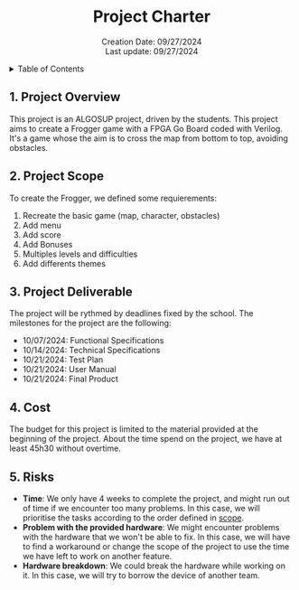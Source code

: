 <h1 align="center"> Project Charter </h1>

<p align="center">
Creation Date: 09/27/2024 <br> Last update: 09/27/2024
</p>

<details>
<summary>Table of Contents</summary>

- [1. Project Overview](#1-project-overview)
- [2. Project Scope](#2-project-scope)
- [3. Project Deliverable](#3-project-deliverable)
- [4. Cost](#4-cost)
- [5. Risks](#5-risks)

</details>

## 1. Project Overview

This project is an ALGOSUP project, driven by the students. This project aims to create a Frogger game with a FPGA Go Board coded with Verilog. It's a game whose the aim is to cross the map from bottom to top, avoiding obstacles.

## 2. Project Scope

To create the Frogger, we defined some requierements:

1. Recreate the basic game (map, character, obstacles)
2. Add menu
3. Add score
4. Add Bonuses
5. Multiples levels and difficulties
6. Add differents themes

## 3. Project Deliverable

The project will be rythmed by deadlines fixed by the school. The milestones for the project are the following:

- 10/07/2024: Functional Specifications
- 10/14/2024: Technical Specifications
- 10/21/2024: Test Plan
- 10/21/2024: User Manual
- 10/21/2024: Final Product

## 4. Cost

The budget for this project is limited to the material provided at the beginning of the project.
About the time spend on the project, we have at least 45h30 without overtime.

## 5. Risks

- **Time**: We only have 4 weeks to complete the project, and might run out of time if we encounter too many problems.
In this case, we will prioritise the tasks according to the order defined in [scope](#2-project-scope).
- **Problem with the provided hardware**: We might encounter problems with the hardware that we won't be able to fix.
In this case, we will have to find a workaround or change the scope of the project to use the time we have left to work on another feature.
- **Hardware breakdown**: We could break the hardware while working on it.
In this case, we will try to borrow the device of another team.
